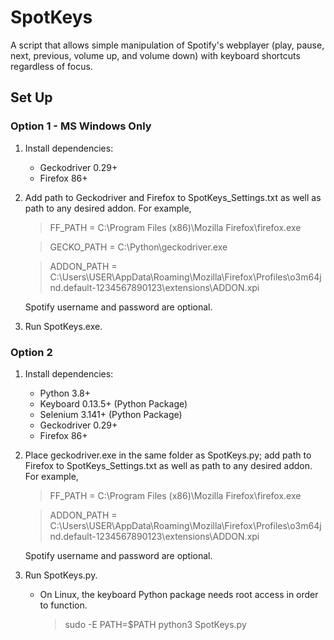 # SpotKeys
A script that allows simple manipulation of Spotify's webplayer (play, pause, next, previous, volume up, and volume down) with keyboard shortcuts regardless of focus.

## Set Up

### Option 1 - MS Windows Only

1. Install dependencies:
   - Geckodriver 0.29+
   - Firefox 86+

2. Add path to Geckodriver and Firefox to SpotKeys_Settings.txt as well as path to any desired addon. For example,

   > FF_PATH = C:\Program Files (x86)\Mozilla Firefox\firefox.exe

   > GECKO_PATH = C:\Python\geckodriver.exe

   > ADDON_PATH = C:\Users\USER\AppData\Roaming\Mozilla\Firefox\Profiles\o3m64jnd.default-1234567890123\extensions\ADDON.xpi

   Spotify username and password are optional.
  
3. Run SpotKeys.exe.

### Option 2

1. Install dependencies:
   - Python 3.8+
   - Keyboard 0.13.5+ (Python Package)
   - Selenium 3.141+ (Python Package)
   - Geckodriver 0.29+
   - Firefox 86+

2. Place geckodriver.exe in the same folder as SpotKeys.py; add path to Firefox to SpotKeys_Settings.txt as well as path to any desired addon. For example,

   > FF_PATH = C:\Program Files (x86)\Mozilla Firefox\firefox.exe

   > ADDON_PATH = C:\Users\USER\AppData\Roaming\Mozilla\Firefox\Profiles\o3m64jnd.default-1234567890123\extensions\ADDON.xpi

   Spotify username and password are optional.

3. Run SpotKeys.py.
    - On Linux, the keyboard Python package needs root access in order to function.
        > sudo -E PATH=$PATH python3 SpotKeys.py
